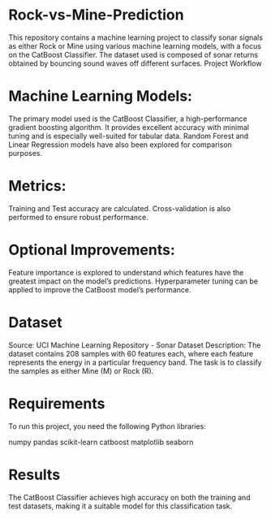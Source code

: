# Rock-vs-Mine-Prediction
This repository contains a machine learning project to classify sonar signals as either Rock or Mine using various machine learning models, with a focus on the CatBoost Classifier. The dataset used is composed of sonar returns obtained by bouncing sound waves off different surfaces.
Project Workflow

# Machine Learning Models:

The primary model used is the CatBoost Classifier, a high-performance gradient boosting algorithm. It provides excellent accuracy with minimal tuning and is especially well-suited for tabular data.
Random Forest and Linear Regression models have also been explored for comparison purposes.

# Metrics:

Training and Test accuracy are calculated.
Cross-validation is also performed to ensure robust performance.

# Optional Improvements:

Feature importance is explored to understand which features have the greatest impact on the model’s predictions.
Hyperparameter tuning can be applied to improve the CatBoost model’s performance.

# Dataset
Source: UCI Machine Learning Repository - Sonar Dataset
Description: The dataset contains 208 samples with 60 features each, where each feature represents the energy in a particular frequency band. The task is to classify the samples as either Mine (M) or Rock (R).

# Requirements
To run this project, you need the following Python libraries:

numpy
pandas
scikit-learn
catboost
matplotlib
seaborn

# Results

The CatBoost Classifier achieves high accuracy on both the training and test datasets, making it a suitable model for this classification task.
